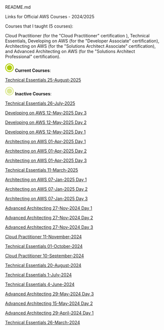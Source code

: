 README.md

Links for Official AWS Courses - 2024/2025

Courses that I taught (5 courses):

Cloud Practitioner (for the "Cloud Practitioner" certification ), Technical Essentials, Developing on AWS (for the "Developer Associate" certification), Architecting on AWS (for the "Solutions Architect Associate" certification),  and Advanced Architecting on AWS (for the "Solutions Architect Professional" certification).

![Current Courses](./current_course.png)  **Current Courses**:

[Technical Essentials 25-August-2025](./Technical_Essentials_25082025.md)

![Inactive Courses](./old_courses.png)  **Inactive Courses**:

[Technical Essentials 26-July-2025](./Technical_Essentials_26062025.md)

[Developing on AWS 12-May-2025 Day 3](./Developing_On_AWS_12052025_Day3.md)

[Developing on AWS 12-May-2025 Day 2](./Developing_On_AWS_12052025_Day2.md)

[Developing on AWS 12-May-2025 Day 1](./Developing_On_AWS_12052025_Day1.md)

[Architecting on AWS 01-Apr-2025 Day 1](./Architecting_On_AWS_01042025_Day1.md)

[Architecting on AWS 01-Apr-2025 Day 2](./Architecting_On_AWS_01042025_Day2.md)

[Architecting on AWS 01-Apr-2025 Day 3](./Architecting_On_AWS_01042025_Day3.md)

[Technical Essentials 11-March-2025](./Technical_Essentials_11032025.md)

[Architecting on AWS 07-Jan-2025 Day 1](./Architecting_On_AWS_07012025_Day1.md)

[Architecting on AWS 07-Jan-2025 Day 2](./Architecting_On_AWS_07012025_Day2.md)

[Architecting on AWS 07-Jan-2025 Day 3](./Architecting_On_AWS_07012025_Day3.md)

[Advanced Architecting 27-Nov-2024 Day 1](./Advanced_Architecting_27112024_Day1.md)

[Advanced Architecting 27-Nov-2024 Day 2](./Advanced_Architecting_27112024_Day2.md)

[Advanced Architecting 27-Nov-2024 Day 3](./Advanced_Architecting_27112024_Day3.md)

[Cloud Practitioner 11-November-2024](./Cloud_Practitioner_11112024.md)

[Technical Essentials 01-October-2024](./Technical_Essentials_01102024.md)

[Cloud Practitioner 10-September-2024](./Cloud_Practitioner_10092024.md)

[Technical Essentials 20-August-2024](./Technical_Essentials_20082024.md)

[Technical Essentials 1-July-2024](./Technical_Essentials_01072024.md)

[Technical Essentials 4-June-2024](./Technical_Essentials_04062024.md)

[Advanced Architecting 29-May-2024 Day 3](./Advanced_Architecting_15052024_Day3.md)

[Advanced Architecting 15-May-2024 Day 2](./Advanced_Architecting_15052024_Day2.md)

[Advanced Architecting 29-April-2024 Day 1](./Advanced_Architecting_29042024_Day1.md)

[Technical Essentials 26-March-2024](./Technical_Essentials_26032024.md)

